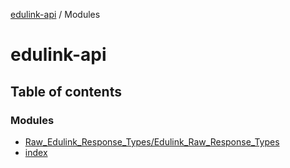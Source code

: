[edulink-api](README.md) / Modules

# edulink-api

## Table of contents

### Modules

- [Raw\_Edulink\_Response\_Types/Edulink\_Raw\_Response\_Types](modules/Raw_Edulink_Response_Types_Edulink_Raw_Response_Types.md)
- [index](modules/index.md)
